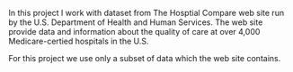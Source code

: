 In this project I work with dataset from The Hosptial Compare web site run by the U.S. Department of Health and Human Services. The web site provide data and information about the quality of care at over 4,000 Medicare-certied hospitals in the U.S.

For this project we use only a subset of data which the web site contains.
